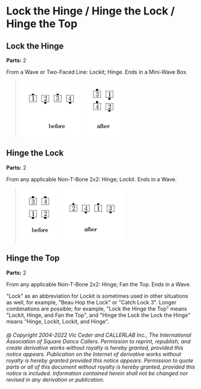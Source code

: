 # Lock the Hinge / Hinge the Lock / Hinge the Top

## Lock the Hinge

**Parts:** 2  

From a Wave or Two-Faced Line: Lockit; Hinge. Ends in a Mini-Wave Box.

> 
> ![alt](lock_the_hinge-1.png)
> ![alt](lock_the_hinge-2.png)
> 

## Hinge the Lock

**Parts:** 2  

From any applicable Non-T-Bone 2x2: Hinge; Lockit. Ends in a Wave.

> 
> ![alt](lock_the_hinge-3.png)
> ![alt](lock_the_hinge-4.png)
>

## Hinge the Top

**Parts:** 2  

From any applicable Non-T-Bone 2x2: Hinge; Fan the Top. Ends in a Wave.

"Lock" as an abbreviation for Lockit is sometimes used
in other situations as well, for
example, "Beau Hop the Lock" or "Catch Lock 3".
Longer combinations are possible; for example,
"Lock the Hinge the Top" means
"Lockit, Hinge, and Fan the Top", and "Hinge the Lock the Lock the Hinge"
means "Hinge, Lockit, Lockit, and Hinge".

###### @ Copyright 2004-2022 Vic Ceder and CALLERLAB Inc., The International Association of Square Dance Callers. Permission to reprint, republish, and create derivative works without royalty is hereby granted, provided this notice appears. Publication on the Internet of derivative works without royalty is hereby granted provided this notice appears. Permission to quote parts or all of this document without royalty is hereby granted, provided this notice is included. Information contained herein shall not be changed nor revised in any derivation or publication.
